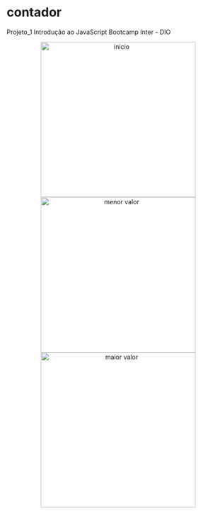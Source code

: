 # contador
Projeto_1 Introdução ao JavaScript Bootcamp Inter - DIO

<p align="center">
  <img src="assets/img/tela_1" width="350" title="inicio">
  <img src="assets/img/tela_2" width="350" title="menor valor">
  <img src="assets/img/tela_3" width="350" title="maior valor">
</p>
